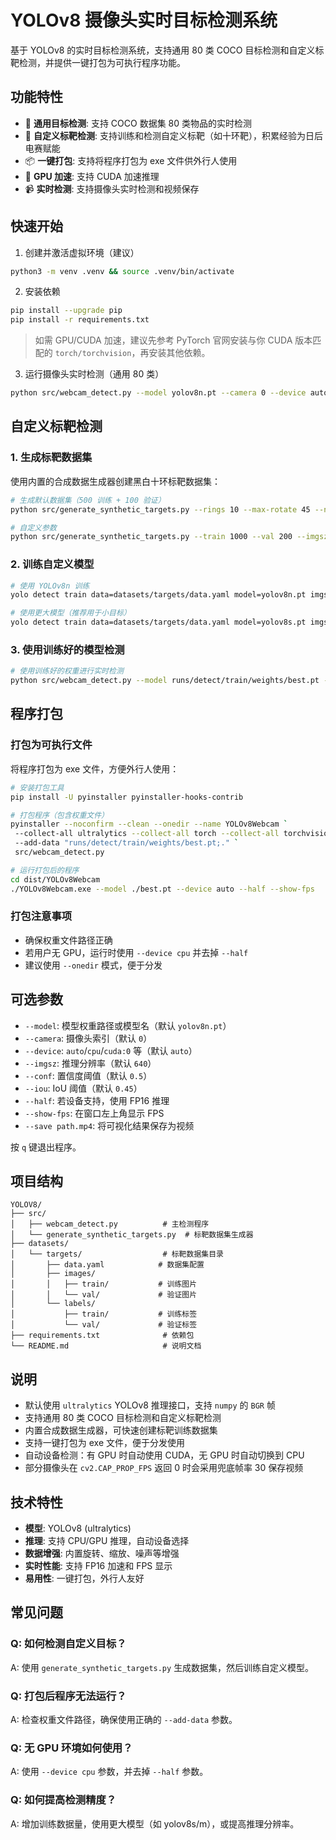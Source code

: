 # YOLOv8 摄像头实时目标检测系统

基于 YOLOv8 的实时目标检测系统，支持通用 80 类 COCO 目标检测和自定义标靶检测，并提供一键打包为可执行程序功能。

## 功能特性

- 🎯 **通用目标检测**: 支持 COCO 数据集 80 类物品的实时检测
- 🎯 **自定义标靶检测**: 支持训练和检测自定义标靶（如十环靶），积累经验为日后电赛赋能
- 📦 **一键打包**: 支持将程序打包为 exe 文件供外行人使用
- 🚀 **GPU 加速**: 支持 CUDA 加速推理
- 📹 **实时检测**: 支持摄像头实时检测和视频保存

## 快速开始

1) 创建并激活虚拟环境（建议）

```bash
python3 -m venv .venv && source .venv/bin/activate
```

2) 安装依赖

```bash
pip install --upgrade pip
pip install -r requirements.txt
```

> 如需 GPU/CUDA 加速，建议先参考 PyTorch 官网安装与你 CUDA 版本匹配的 `torch/torchvision`，再安装其他依赖。

3) 运行摄像头实时检测（通用 80 类）

```bash
python src/webcam_detect.py --model yolov8n.pt --camera 0 --device auto --conf 0.5 --show-fps
```

## 自定义标靶检测

### 1. 生成标靶数据集

使用内置的合成数据生成器创建黑白十环标靶数据集：

```bash
# 生成默认数据集（500 训练 + 100 验证）
python src/generate_synthetic_targets.py --rings 10 --max-rotate 45 --noise

# 自定义参数
python src/generate_synthetic_targets.py --train 1000 --val 200 --imgsz 960 --rings 10 --max-rotate 30 --noise
```

### 2. 训练自定义模型

```bash
# 使用 YOLOv8n 训练
yolo detect train data=datasets/targets/data.yaml model=yolov8n.pt imgsz=640 epochs=100 batch=-1 device=0

# 使用更大模型（推荐用于小目标）
yolo detect train data=datasets/targets/data.yaml model=yolov8s.pt imgsz=960 epochs=150 batch=-1 device=0
```

### 3. 使用训练好的模型检测

```bash
# 使用训练好的权重进行实时检测
python src/webcam_detect.py --model runs/detect/train/weights/best.pt --device auto --half --show-fps
```

## 程序打包

### 打包为可执行文件

将程序打包为 exe 文件，方便外行人使用：

```bash
# 安装打包工具
pip install -U pyinstaller pyinstaller-hooks-contrib

# 打包程序（包含权重文件）
pyinstaller --noconfirm --clean --onedir --name YOLOv8Webcam `
 --collect-all ultralytics --collect-all torch --collect-all torchvision --collect-all cv2 `
 --add-data "runs/detect/train/weights/best.pt;." `
 src/webcam_detect.py

# 运行打包后的程序
cd dist/YOLOv8Webcam
./YOLOv8Webcam.exe --model ./best.pt --device auto --half --show-fps
```

### 打包注意事项

- 确保权重文件路径正确
- 若用户无 GPU，运行时使用 `--device cpu` 并去掉 `--half`
- 建议使用 `--onedir` 模式，便于分发

## 可选参数

- `--model`: 模型权重路径或模型名（默认 `yolov8n.pt`）
- `--camera`: 摄像头索引（默认 `0`）
- `--device`: `auto`/`cpu`/`cuda:0` 等（默认 `auto`）
- `--imgsz`: 推理分辨率（默认 `640`）
- `--conf`: 置信度阈值（默认 `0.5`）
- `--iou`: IoU 阈值（默认 `0.45`）
- `--half`: 若设备支持，使用 FP16 推理
- `--show-fps`: 在窗口左上角显示 FPS
- `--save path.mp4`: 将可视化结果保存为视频

按 `q` 键退出程序。

## 项目结构

```
YOLOV8/
├── src/
│   ├── webcam_detect.py          # 主检测程序
│   └── generate_synthetic_targets.py  # 标靶数据集生成器
├── datasets/
│   └── targets/                  # 标靶数据集目录
│       ├── data.yaml            # 数据集配置
│       ├── images/
│       │   ├── train/           # 训练图片
│       │   └── val/             # 验证图片
│       └── labels/
│           ├── train/           # 训练标签
│           └── val/             # 验证标签
├── requirements.txt              # 依赖包
└── README.md                     # 说明文档
```

## 说明

- 默认使用 `ultralytics` YOLOv8 推理接口，支持 `numpy` 的 `BGR` 帧
- 支持通用 80 类 COCO 目标检测和自定义标靶检测
- 内置合成数据生成器，可快速创建标靶训练数据集
- 支持一键打包为 exe 文件，便于分发使用
- 自动设备检测：有 GPU 时自动使用 CUDA，无 GPU 时自动切换到 CPU
- 部分摄像头在 `cv2.CAP_PROP_FPS` 返回 0 时会采用兜底帧率 30 保存视频

## 技术特性

- **模型**: YOLOv8 (ultralytics)
- **推理**: 支持 CPU/GPU 推理，自动设备选择
- **数据增强**: 内置旋转、缩放、噪声等增强
- **实时性能**: 支持 FP16 加速和 FPS 显示
- **易用性**: 一键打包，外行人友好

## 常见问题

### Q: 如何检测自定义目标？
A: 使用 `generate_synthetic_targets.py` 生成数据集，然后训练自定义模型。

### Q: 打包后程序无法运行？
A: 检查权重文件路径，确保使用正确的 `--add-data` 参数。

### Q: 无 GPU 环境如何使用？
A: 使用 `--device cpu` 参数，并去掉 `--half` 参数。

### Q: 如何提高检测精度？
A: 增加训练数据量，使用更大模型（如 yolov8s/m），或提高推理分辨率。
